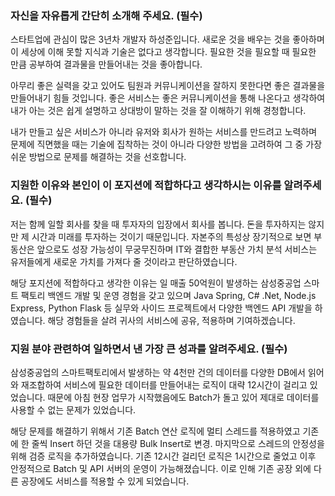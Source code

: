 ### 자신을 자유롭게 간단히 소개해 주세요. (필수)
스타트업에 관심이 많은 3년차 개발자 하성준입니다. 새로운 것을 배우는 것을 좋아하며 이 세상에 이해 못할 지식과 기술은 없다고 생각합니다. 필요한 것을 필요할 때 필요한 만큼 공부하여 결과물을 만들어내는 것을 좋아합니다.  

아무리 좋은 실력을 갖고 있어도 팀원과 커뮤니케이션을 잘하지 못한다면 좋은 결과물을 만들어내기 힘들 것입니다. 좋은 서비스는 좋은 커뮤니케이션을 통해 나온다고 생각하여 내가 아는 것은 쉽게 설명하고 상대방이 말하는 것을 잘 이해하기 위해 경청합니다.  

내가 만들고 싶은 서비스가 아니라 유저와 회사가 원하는 서비스를 만드려고 노력하며 문제에 직면했을 때는 기술에 집착하는 것이 아니라 다양한 방법을 고려하여 그 중 가장 쉬운 방법으로 문제를 해결하는 것을 선호합니다.  

### 지원한 이유와 본인이 이 포지션에 적합하다고 생각하시는 이유를 알려주세요. (필수)
저는 함께 일할 회사를 찾을 때 투자자의 입장에서 회사를 봅니다. 돈을 투자하지는 않지만 제 시간과 미래를 투자하는 것이기 때문입니다. 자본주의 특성상 장기적으로 보면 부동산은 앞으로도 성장 가능성이 무궁무진하며 IT와 결합한 부동산 가치 분석 서비스는 유저들에게 새로운 가치를 가져다 줄 것이라고 판단하였습니다.

해당 포지션에 적합하다고 생각한 이유는 일 매출 50억원이 발생하는 삼성중공업 스마트 팩토리 백엔드 개발 및 운영 경험을 갖고 있으며 Java Spring, C# .Net, Node.js Express, Python Flask 등 실무와 사이드 프로젝트에서 다양한 백엔드 API 개발을 하였습니다. 해당 경험들을 살려 귀사의 서비스에 공유, 적용하며 기여하겠습니다.

### 지원 분야 관련하여 일하면서 낸 가장 큰 성과를 알려주세요. (필수)
삼성중공업의 스마트팩토리에서 발생하는 약 4천만 건의 데이터를 다양한 DB에서 읽어와 재조합하여 서비스에 필요한 데이터를 만들어내는 로직이 대략 12시간이 걸리고 있었습니다. 때문에 아침 현장 업무가 시작했음에도 Batch가 돌고 있어 제대로 데이터를 사용할 수 없는 문제가 있었습니다. 

해당 문제를 해결하기 위해서 기존 Batch 연산 로직에 멀티 스레드를 적용하였고 기존에 한 줄씩 Insert 하던 것을 대용량 Bulk Insert로 변경. 마지막으로 스레드의 안정성을 위해 검증 로직을 추가하였습니다. 기존 12시간 걸리던 로직은 1시간으로 줄었고 이후 안정적으로 Batch 및 API 서버의 운영이 가능해졌습니다. 이로 인해 기존 공장 외에 다른 공장에도 서비스를 적용할 수 있게 되었습니다.
